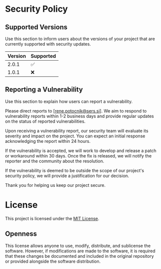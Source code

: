 # Security Policy

## Supported Versions

Use this section to inform users about the versions of your project that are currently supported with security updates.

| Version | Supported          |
| ------- | ------------------ |
| 2.0.1   | :white_check_mark: |
| 1.0.1   | :x:                |

## Reporting a Vulnerability

Use this section to explain how users can report a vulnerability.

Please direct reports to [rene.potocnik@sers.si]. We aim to respond to vulnerability reports within 1-2 business days and provide regular updates on the status of reported vulnerabilities. 

Upon receiving a vulnerability report, our security team will evaluate its severity and impact on the project. You can expect an initial response acknowledging the report within 24 hours. 

If the vulnerability is accepted, we will work to develop and release a patch or workaround within 30 days. Once the fix is released, we will notify the reporter and the community about the resolution.

If the vulnerability is deemed to be outside the scope of our project's security policy, we will provide a justification for our decision.

Thank you for helping us keep our project secure.

# License

This project is licensed under the [MIT License](LICENSE.md).

## Openness

This license allows anyone to use, modify, distribute, and sublicense the software. However, if modifications are made to the software, it is required that these changes be documented and included in the original repository or provided alongside the software distribution.

